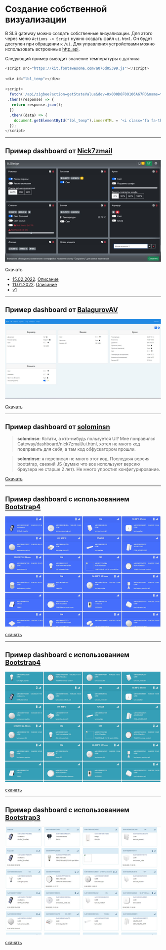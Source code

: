# Создание собственной визуализации

В SLS gateway можно создать собственные визуализации. Для этого через меню `Actions -> Script` нужно создать файл `ui.html`. Он будет доступен при обращении к `/ui`. Для управления устройствами можно использовать встроенные [http_api](/http_api.md).

Следующий пример выводит значение температуры с датчика

```js
<script src="https://kit.fontawesome.com/a076d05399.js"></script>

<div id="lbl_temp"></div>

<script>
  fetch('/api/zigbee?action=getStateValue&dev=0x000D6F00106A67FD&name=temperature')
 .then((response) => {
   return response.json();
  })
  .then((data) => {
    document.getElementById("lbl_temp").innerHTML = '<i class="fa fa-thermometer-full" aria-hidden="true"></i> ' + data;
  });
</script>
```

---

## Пример dashboard от [Nick7zmail](https://t.me/nick7zmail)

<!-- <img src="/img/dash_n7z_3.jpg" width="30%"> <img src="/img/dash_n7z_2.jpg" width="60%">
<img src="/img/dash_n7z_1.jpg" width="92%"> -->

![](/dashboard/nick7zmail/20220204.jpg)

Скачать

- [15.02.2022](https://github.com/slsys/Gateway/dashboard/nick7zmail/ui_20220215.html). [Описание](https://t.me/slsys/91704)
- [11.01.2022](https://github.com/slsys/Gateway/dashboard/nick7zmail/ui_20220111.html). [Описание](https://t.me/slsys/88314)
- [v1 ](https://github.com/slsys/Gateway/dashboard/nick7zmail/ui.html)

---

## Пример dashboard от [BalagurovAV](https://t.me/BalagurovAV)

![](/dashboard/BalagurovAV/20231111.jpg)

[Скачать](https://github.com/BalagurOFF/sls_ui.html)

---

## Пример dashboard от [solominsn](https://t.me/solominsn)

> **solominsn**: Кстати, а кто-нибудь пользуется UI? Мне понравился Gateway/dashboard/nick7zmail/ui.html, хотел не много код подправить для себя, а там код обфускатором прошли.

> **solominsn**: я переписал не много этот код. Последняя версия bootstrap, свежий JS (думаю что все используют версию браузера не старше 2 лет). Не много упростил конфигурирование.

[Скачать](https://github.com/slsys/Gateway/dashboard/solominsn/ui_20221004.html)

---

## Пример dashboard с использованием [Bootstrap4](https://bootstrap-4.ru/docs/4.5/components/card/#content)

![](/img/dashboard4.jpg)

[скачать](https://github.com/slsys/Gateway/dashboard/bootstrap4/ui.html)

---

## Пример dashboard с использованием [Bootstrap4](https://bootstrap-4.ru/docs/4.5/components/card/#content)

![](/img/dashboard41.jpg)

[скачать](https://github.com/slsys/Gateway/dashboard/bootstrap41/ui.html)

---

## Пример dashboard с использованием [Bootstrap3](https://www.w3schools.com/bootstrap/bootstrap_panels.asp)

![](/img/dashboard3.jpg)

[скачать](https://github.com/slsys/Gateway/dashboard/bootstrap3/ui.html)
